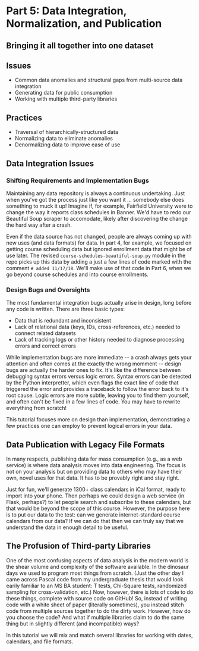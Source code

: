 # Part 5: Data Integration, Normalization, and Publication
## Bringing it all together into one dataset

## Issues
- Common data anomalies and structural gaps from multi-source data integration
- Generating data for public consumption
- Working with multiple third-party libraries

## Practices
- Traversal of hierarchically-structured data
- Normalizing data to eliminate anomalies
- Denormalizing data to improve ease of use

## Data Integration Issues
### Shifting Requirements and Implementation Bugs
Maintaining any data repository is always a continuous undertaking. Just when you've got the process just like you want it ... somebody else does something to muck it up! Imagine if, for example, Fairfield University were to change the way it reports class schedules in Banner. We'd have to redo our Beautiful Soup scraper to accomodate, likely after discovering the change the hard way after a crash. 

Even if the data source has not changed, people are always coming up with new uses (and data formats) for data. In part 4, for example, we focused on getting course scheduling data but ignored enrollment data that might be of use later. The revised `course-schedules-beautiful-soup.py` module in the repo picks up this data by adding a just a few lines of code marked with the comment `# added 11/17/18`. We'll make use of that code in Part 6, when we go beyond course schedules and into course enrollments. 

### Design Bugs and Oversights
The most fundamental integration bugs actually arise in design, long before any code is written. There are three basic types:
- Data that is redundant and inconsistent
- Lack of relational data (keys, IDs, cross-references, etc.) needed to connect related datasets
- Lack of tracking logs or other history needed to diagnose processing errors and correct errors

While implementation bugs are more immediate -- a crash always gets your attention and often comes at the exactly the wrong momment -- design bugs are actually the harder ones to fix. It's like the difference between debugging syntax errors versus logic errors. Syntax errors can be detected by the Python interpretter, which even flags the exact line of code that triggered the error and provides a traceback to follow the error back to it's root cause. Logic errors are more subtle, leaving you to find them yourself, and often can't be fixed in a few lines of code. You may have to rewrite everything from scratch!

This tutorial focuses more on design than implementation, demonstrating a few practices one can employ to prevent logical errors in your data. 

## Data Publication with Legacy File Formats
In many respects, publishing data for mass consumption (e.g., as a web service) is where data analysis moves into data engineering. The focus is not on your analysis but on providing data to others who may have their own, novel uses for that data. It has to be provably right and stay right. 

Just for fun, we'll generate 1300+ class calendars in iCal format, ready to import into your phone. Then perhaps we could design a web service (in Flask, perhaps?) to let people search and subscribe to these calendars, but that would be beyond the scope of this course. However, the purpose here is to put our data to the test: can we generate internet-standard course calendars from our data? If we can do that then we can truly say that we understand the data in enough detail to be useful. 

## The Profusion of Third-party Libraries
One of the most confusing aspects of data analysis in the modern world is the shear volume and complexity of the software available. In the dinosaur days we used to program most things from scratch. (Just the other day I came across Pascal code from my undergraduate thesis that would look earily familiar to an MS BA student: T tests, Chi-Square tests, randomized sampling for cross-validation, etc.) Now, however, there is lots of code to do these things, complete with source code on GitHub! So, instead of writing code with a white sheet of paper (literally sometimes), you instead stitch code from multiple sources together to do the dirty work. However, how do you choose the code? And what if multiple libraries claim to do the same thing but in slightly different (and incompatible) ways? 

In this tutorial we will mix and match several libraries for working with dates, calendars, and file formats. 


